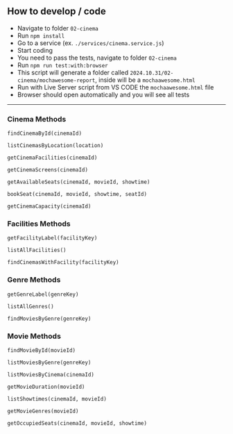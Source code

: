 ## How to develop / code

- Navigate to folder `02-cinema`
- Run `npm install`
- Go to a service (ex. `./services/cinema.service.js`)
- Start coding
- You need to pass the tests, navigate to folder `02-cinema`
- Run `npm run test:with:browser`
- This script will generate a folder called `2024.10.31/02-cinema/mochawesome-report`, inside will be a `mochaawesome.html`
- Run with Live Server script from VS CODE the `mochaawesome.html` file
- Browser should open automatically and you will see all tests

---

### Cinema Methods

`findCinemaById(cinemaId)`

`listCinemasByLocation(location)`

`getCinemaFacilities(cinemaId)`

`getCinemaScreens(cinemaId)`

`getAvailableSeats(cinemaId, movieId, showtime)`

`bookSeat(cinemaId, movieId, showtime, seatId)`

`getCinemaCapacity(cinemaId)`

### Facilities Methods

`getFacilityLabel(facilityKey)`

`listAllFacilities()`

`findCinemasWithFacility(facilityKey)`

### Genre Methods

`getGenreLabel(genreKey)`

`listAllGenres()`

`findMoviesByGenre(genreKey)`

### Movie Methods

`findMovieById(movieId)`

`listMoviesByGenre(genreKey)`

`listMoviesByCinema(cinemaId)`

`getMovieDuration(movieId)`

`listShowtimes(cinemaId, movieId)`

`getMovieGenres(movieId)`

`getOccupiedSeats(cinemaId, movieId, showtime)`
